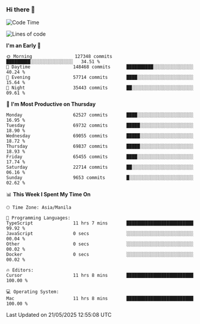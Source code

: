 ### Hi there 👋

<!--START_SECTION:waka-->
![Code Time](http://img.shields.io/badge/Code%20Time-6%2C053%20hrs%2031%20mins-blue)

![Lines of code](https://img.shields.io/badge/From%20Hello%20World%20I%27ve%20Written-131.6%20million%20lines%20of%20code-blue)

**I'm an Early 🐤** 

```text
🌞 Morning                127348 commits      █████████░░░░░░░░░░░░░░░░   34.51 % 
🌆 Daytime                148468 commits      ██████████░░░░░░░░░░░░░░░   40.24 % 
🌃 Evening                57714 commits       ████░░░░░░░░░░░░░░░░░░░░░   15.64 % 
🌙 Night                  35443 commits       ██░░░░░░░░░░░░░░░░░░░░░░░   09.61 % 
```
📅 **I'm Most Productive on Thursday** 

```text
Monday                   62527 commits       ████░░░░░░░░░░░░░░░░░░░░░   16.95 % 
Tuesday                  69732 commits       █████░░░░░░░░░░░░░░░░░░░░   18.90 % 
Wednesday                69055 commits       █████░░░░░░░░░░░░░░░░░░░░   18.72 % 
Thursday                 69837 commits       █████░░░░░░░░░░░░░░░░░░░░   18.93 % 
Friday                   65455 commits       ████░░░░░░░░░░░░░░░░░░░░░   17.74 % 
Saturday                 22714 commits       ██░░░░░░░░░░░░░░░░░░░░░░░   06.16 % 
Sunday                   9653 commits        █░░░░░░░░░░░░░░░░░░░░░░░░   02.62 % 
```


📊 **This Week I Spent My Time On** 

```text
🕑︎ Time Zone: Asia/Manila

💬 Programming Languages: 
TypeScript               11 hrs 7 mins       █████████████████████████   99.92 % 
JavaScript               0 secs              ░░░░░░░░░░░░░░░░░░░░░░░░░   00.04 % 
Other                    0 secs              ░░░░░░░░░░░░░░░░░░░░░░░░░   00.02 % 
Docker                   0 secs              ░░░░░░░░░░░░░░░░░░░░░░░░░   00.02 % 

🔥 Editors: 
Cursor                   11 hrs 8 mins       █████████████████████████   100.00 % 

💻 Operating System: 
Mac                      11 hrs 8 mins       █████████████████████████   100.00 % 
```


 Last Updated on 21/05/2025 12:55:08 UTC
<!--END_SECTION:waka-->


<!--
**rad182/rad182** is a ✨ _special_ ✨ repository because its `README.md` (this file) appears on your GitHub profile.

Here are some ideas to get you started:

- 🔭 I’m currently working on ...
- 🌱 I’m currently learning ...
- 👯 I’m looking to collaborate on ...
- 🤔 I’m looking for help with ...
- 💬 Ask me about ...
- 📫 How to reach me: ...
- 😄 Pronouns: ...
- ⚡ Fun fact: ...
-->
